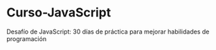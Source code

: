 # Curso-JavaScript
Desafío de JavaScript: 30 días de práctica para mejorar habilidades de programación
